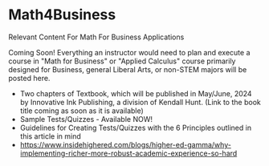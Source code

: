 # Math4Business
Relevant Content For Math For Business Applications

Coming Soon! Everything an instructor would need to plan and execute a course in "Math for Business" or "Applied Calculus" course primarily designed for Business, general Liberal Arts, or non-STEM majors will be posted here.

* Two chapters of Textbook, which will be published in May/June, 2024 by Innovative Ink Publishing, a division of Kendall Hunt.
  (Link to the book title coming as soon as it is available)
* Sample Tests/Quizzes - Available NOW!
* Guidelines for Creating Tests/Quizzes with the 6 Principles outlined in this article in mind
* https://www.insidehighered.com/blogs/higher-ed-gamma/why-implementing-richer-more-robust-academic-experience-so-hard
